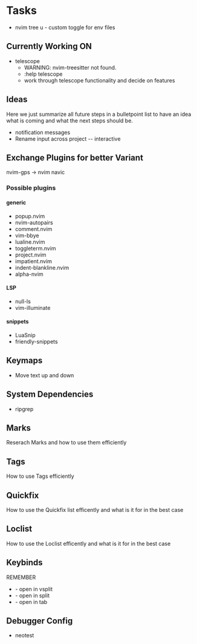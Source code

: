 # Tasks

- nvim tree u - custom toggle for env files

## Currently Working ON

- telescope
  - WARNING: nvim-treesitter not found.
  - :help telescope
  - work through telescope functionality and decide on features

## Ideas

Here we just summarize all future steps in a bulletpoint list to have an idea what is coming and what the next steps should be.

- notification messages
- Rename input across project -- interactive

## Exchange Plugins for better Variant

nvim-gps -> nvim navic

### Possible plugins

#### generic

- popup.nvim
- nvim-autopairs
- comment.nvim
- vim-bbye
- lualine.nvim
- toggleterm.nvim
- project.nvim
- impatient.nvim
- indent-blankline.nvim
- alpha-nvim

#### LSP

- null-ls
- vim-illuminate

#### snippets

- LuaSnip
- friendly-snippets

## Keymaps

- Move text up and down

## System Dependencies

- ripgrep

## Marks

Reserach Marks and how to use them efficiently

## Tags

How to use Tags efficiently

## Quickfix

How to use the Quickfix list efficently and what is it for in the best case

## Loclist

How to use the Loclist efficently and what is it for in the best case

## Keybinds

REMEMBER

- <C-v> - open in vsplit
- <C-x> - open in split
- <C-t> - open in tab

## Debugger Config

- neotest
